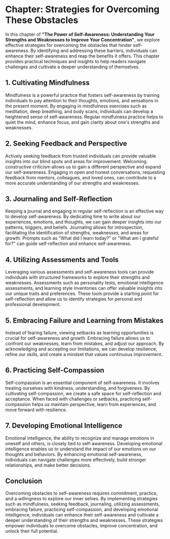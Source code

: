 Chapter: Strategies for Overcoming These Obstacles
==================================================

In this chapter of **"The Power of Self-Awareness: Understanding Your Strengths and Weaknesses to Improve Your Concentration"**, we explore effective strategies for overcoming the obstacles that hinder self-awareness. By identifying and addressing these barriers, individuals can enhance their self-awareness and reap the benefits it offers. This chapter provides practical techniques and insights to help readers navigate challenges and cultivate a deeper understanding of themselves.

**1. Cultivating Mindfulness**
------------------------------

Mindfulness is a powerful practice that fosters self-awareness by training individuals to pay attention to their thoughts, emotions, and sensations in the present moment. By engaging in mindfulness exercises such as meditation, deep breathing, and body scans, individuals can develop a heightened sense of self-awareness. Regular mindfulness practice helps to quiet the mind, enhance focus, and gain clarity about one's strengths and weaknesses.

**2. Seeking Feedback and Perspective**
---------------------------------------

Actively seeking feedback from trusted individuals can provide valuable insights into our blind spots and areas for improvement. Welcoming constructive criticism allows us to gain a different perspective and expand our self-awareness. Engaging in open and honest conversations, requesting feedback from mentors, colleagues, and loved ones, can contribute to a more accurate understanding of our strengths and weaknesses.

**3. Journaling and Self-Reflection**
-------------------------------------

Keeping a journal and engaging in regular self-reflection is an effective way to develop self-awareness. By dedicating time to write about our experiences, emotions, and thoughts, we can gain deeper insights into our patterns, triggers, and beliefs. Journaling allows for introspection, facilitating the identification of strengths, weaknesses, and areas for growth. Prompts such as "What did I learn today?" or "What am I grateful for?" can guide self-reflection and enhance self-awareness.

**4. Utilizing Assessments and Tools**
--------------------------------------

Leveraging various assessments and self-awareness tools can provide individuals with structured frameworks to explore their strengths and weaknesses. Assessments such as personality tests, emotional intelligence assessments, and learning style inventories can offer valuable insights into our unique traits and preferences. These tools provide a starting point for self-reflection and allow us to identify strategies for personal and professional development.

**5. Embracing Failure and Learning from Mistakes**
---------------------------------------------------

Instead of fearing failure, viewing setbacks as learning opportunities is crucial for self-awareness and growth. Embracing failure allows us to confront our weaknesses, learn from mistakes, and adjust our approach. By acknowledging and accepting our limitations, we can develop resilience, refine our skills, and create a mindset that values continuous improvement.

**6. Practicing Self-Compassion**
---------------------------------

Self-compassion is an essential component of self-awareness. It involves treating ourselves with kindness, understanding, and forgiveness. By cultivating self-compassion, we create a safe space for self-reflection and acceptance. When faced with challenges or setbacks, practicing self-compassion helps us maintain perspective, learn from experiences, and move forward with resilience.

**7. Developing Emotional Intelligence**
----------------------------------------

Emotional intelligence, the ability to recognize and manage emotions in oneself and others, is closely tied to self-awareness. Developing emotional intelligence enables us to understand the impact of our emotions on our thoughts and behaviors. By enhancing emotional self-awareness, individuals can navigate challenges more effectively, build stronger relationships, and make better decisions.

**Conclusion**
--------------

Overcoming obstacles to self-awareness requires commitment, practice, and a willingness to explore our inner selves. By implementing strategies such as mindfulness, seeking feedback, journaling, utilizing assessments, embracing failure, practicing self-compassion, and developing emotional intelligence, individuals can enhance their self-awareness and cultivate a deeper understanding of their strengths and weaknesses. These strategies empower individuals to overcome obstacles, improve concentration, and unlock their full potential.

